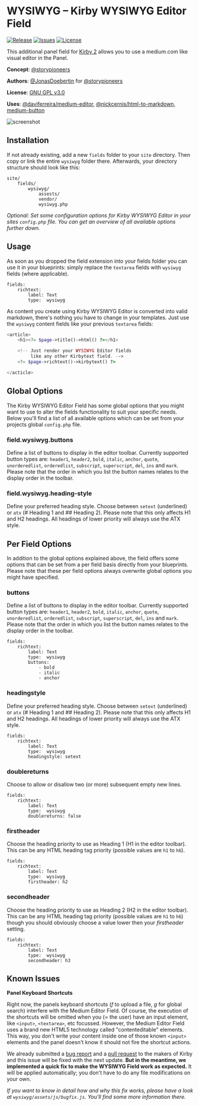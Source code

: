 # WYSIWYG – Kirby WYSIWYG Editor Field

[![Release](https://img.shields.io/github/release/storypioneers/kirby-wysiwyg.svg)](https://github.com/storypioneers/kirby-wysiwyg/releases)  [![Issues](https://img.shields.io/github/issues/storypioneers/kirby-wysiwyg.svg)](https://github.com/storypioneers/kirby-wysiwyg/issues) [![License](https://img.shields.io/badge/license-GPLv3-blue.svg)](https://raw.githubusercontent.com/storypioneers/kirby-wysiwyg/master/LICENSE)

This additional panel field for [Kirby 2](http://getkirby.com) allows you to use a medium.com like visual editor in the Panel.

**Concept**: [@storypioneers](https://github.com/storypioneers)

**Authors**: [@JonasDoebertin](https://github.com/JonasDoebertin/) for [@storypioneers](https://github.com/storypioneers)

**License**: [GNU GPL v3.0](http://opensource.org/licenses/GPL-3.0)

**Uses**: [@daviferreira/medium-editor](https://github.com/daviferreira/medium-editor), [@nickcernis/html-to-markdown](https://github.com/nickcernis/html-to-markdown), [medium-button](https://stillhart.biz/project/MediumButton/)

![screenshot](https://raw.github.com/storypioneers/kirby-wysiwyg/master/screenshot.png)

## Installation

If not already existing, add a new `fields` folder to your `site` directory. Then copy or link the entire `wysiwyg` folder there. Afterwards, your directory structure should look like this:

```
site/
	fields/
		wysiwyg/
			assests/
			vendor/
			wysiwyg.php
```

*Optional: Set some configuration options for Kirby WYSIWYG Editor in your sites `config.php` file. You can get an overview of all available options further down.*

## Usage

As soon as you dropped the field extension into your fields folder you can use it in your blueprints: simply replace the `textarea` fields with `wysiwyg` fields (where applicable).

```
fields:
	richtext:
		label: Text
		type:  wysiwyg
```

As content you create using Kirby WYSIWYG Editor is converted into valid markdown, there's nothing you have to change in your templates. Just use the `wysiwyg` content fields like your previous `textarea` fields:

```php
<article>
	<h1><?= $page->title()->html() ?></h1>

	<!-- Just render your WYSIWYG Editor fields
	     like any other Kirbytext field. -->
	<?= $page->richtext()->kirbytext() ?>

</acticle>
```

## Global Options

The Kirby WYSIWYG Editor Field has some global options that you might want to use to alter the fields functionality to suit your specific needs. Below you'll find a list of all available options which can be set from your projects global `config.php` file.

### field.wysiwyg.buttons

Define a list of buttons to display in the editor toolbar. Currently supported button types are: `header1`, `header2`, `bold`, `italic`, `anchor`, `quote`, `unorderedlist`, `orderedlist`, `subscript`, `superscript`, `del`, `ins` and `mark`. Please note that the order in which you list the button names relates to the display order in the toolbar.

### field.wysiwyg.heading-style

Define your preferred heading style. Choose between `setext` (underlined) or `atx` (# Heading 1 and ## Heading 2). Please note that this only affects H1 and H2 headings. All headings of lower priority will always use the ATX style.

## Per Field Options

In addition to the global options explained above, the field offers some options that can be set from a per field basis directly from your blueprints. Please note that these per field options always overwrite global options you might have specified.

### buttons

Define a list of buttons to display in the editor toolbar. Currently supported button types are: `header1`, `header2`, `bold`, `italic`, `anchor`, `quote`, `unorderedlist`, `orderedlist`, `subscript`, `superscript`, `del`, `ins` and `mark`. Please note that the order in which you list the button names relates to the display order in the toolbar.

```
fields:
	richtext:
		label: Text
		type:  wysiwyg
		buttons:
			- bold
			- italic
			- anchor
```

### headingstyle

Define your preferred heading style. Choose between `setext` (underlined) or `atx` (# Heading 1 and ## Heading 2). Please note that this only affects H1 and H2 headings. All headings of lower priority will always use the ATX style.

```
fields:
	richtext:
		label: Text
		type:  wysiwyg
		headingstyle: setext
```

### doublereturns

Choose to allow or disallow two (or more) subsequent empty new lines.

```
fields:
	richtext:
		label: Text
		type:  wysiwyg
		doublereturns: false
```

### firstheader

Choose the heading priority to use as Heading 1 (H1 in the editor toolbar). This can be any HTML heading tag priority (possible values are `h1` to `h6`).

```
fields:
	richtext:
		label: Text
		type:  wysiwyg
		firstheader: h2
```

### secondheader

Choose the heading priority to use as Heading 2 (H2 in the editor toolbar). This can be any HTML heading tag priority (possible values are `h1` to `h6`) though you should obviously choose a value lower then your *firstheader* setting.

```
fields:
	richtext:
		label: Text
		type:  wysiwyg
		secondheader: h3
```

## Known Issues

**Panel Keyboard Shortcuts**

Right now, the panels keyboard shortcuts (*f* to upload a file, *g* for global search) interfere with the Medium Editor Field. Of course, the execution of the shortcuts will be omitted when you (= the user) have an input element, like `<input>`, `<textarea>`, etc focussed. However, the Medium Editor Field uses a brand new HTML5 technology called "contenteditable" elements. This way, you don't write your content inside one of those known `<input>` elements and the panel doesn't know it should not fire the shortcut actions.

We already submitted a [bug report](https://github.com/getkirby/panel/issues/347) and a [pull request](https://github.com/getkirby/panel/pull/353) to the makers of Kirby and this issue will be fixed with the next update. **But in the meantime, we implemented a quick fix to make the WYSIWYG Field work as expected.** It will be applied automatically; you don't have to do any file modifications on your own.

*If you want to know in detail how and why this fix works, please have a look at `wysiwyg/assets/js/bugfix.js`. You'll find some more information there.*
